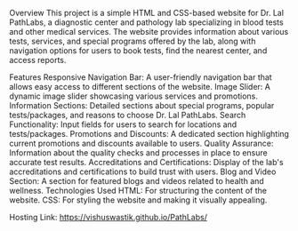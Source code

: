 Overview
This project is a simple HTML and CSS-based website for Dr. Lal PathLabs, a diagnostic center and pathology lab specializing in blood tests and other medical services. The website provides information about various tests, services, and special programs offered by the lab, along with navigation options for users to book tests, find the nearest center, and access reports.

Features
Responsive Navigation Bar: A user-friendly navigation bar that allows easy access to different sections of the website.
Image Slider: A dynamic image slider showcasing various services and promotions.
Information Sections: Detailed sections about special programs, popular tests/packages, and reasons to choose Dr. Lal PathLabs.
Search Functionality: Input fields for users to search for locations and tests/packages.
Promotions and Discounts: A dedicated section highlighting current promotions and discounts available to users.
Quality Assurance: Information about the quality checks and processes in place to ensure accurate test results.
Accreditations and Certifications: Display of the lab's accreditations and certifications to build trust with users.
Blog and Video Section: A section for featured blogs and videos related to health and wellness.
Technologies Used
HTML: For structuring the content of the website.
CSS: For styling the website and making it visually appealing.

Hosting Link: https://vishuswastik.github.io/PathLabs/
